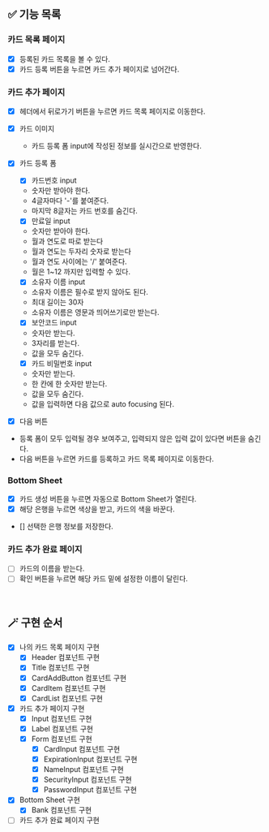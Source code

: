 ## ✅ 기능 목록

### 카드 목록 페이지

- [x] 등록된 카드 목록을 볼 수 있다.
- [x] 카드 등록 버튼을 누르면 카드 추가 페이지로 넘어간다.

### 카드 추가 페이지

- [x] 헤더에서 뒤로가기 버튼을 누르면 카드 목록 페이지로 이동한다.
- [x] 카드 이미지
  - 카드 등록 폼 input에 작성된 정보를 실시간으로 반영한다.
- [x] 카드 등록 폼

  - [x] 카드번호 input
  - 숫자만 받아야 한다.
  - 4글자마다 '-'를 붙여준다.
  - 마지막 8글자는 카드 번호를 숨긴다.

  - [x] 만료일 input
  - 숫자만 받아야 한다.
  - 월과 연도로 따로 받는다
  - 월과 연도는 두자리 숫자로 받는다
  - 월과 연도 사이에는 '/' 붙여준다.
  - 월은 1~12 까지만 입력할 수 있다.

  - [x] 소유자 이름 input
  - 소유자 이름은 필수로 받지 않아도 된다.
  - 최대 길이는 30자
  - 소유자 이름은 영문과 띄어쓰기로만 받는다.

  - [x] 보안코드 input
  - 숫자만 받는다.
  - 3자리를 받는다.
  - 값을 모두 숨긴다.

  - [x] 카드 비밀번호 input
  - 숫자만 받는다.
  - 한 칸에 한 숫자만 받는다.
  - 값을 모두 숨긴다.
  - 값을 입력하면 다음 값으로 auto focusing 된다.

- [x] 다음 버튼
- 등록 폼이 모두 입력될 경우 보여주고, 입력되지 않은 입력 값이 있다면 버튼을 숨긴다.
- 다음 버튼을 누르면 카드를 등록하고 카드 목록 페이지로 이동한다.

### Bottom Sheet

- [x] 카드 생성 버튼을 누르면 자동으로 Bottom Sheet가 열린다.
- [x] 해당 은행을 누르면 색상을 받고, 카드의 색을 바꾼다.
- [] 선택한 은행 정보를 저장한다.

### 카드 추가 완료 페이지

- [ ] 카드의 이름을 받는다.
- [ ] 확인 버튼을 누르면 해당 카드 밑에 설정한 이름이 달린다.

<br>

## 🪄 구현 순서

- [x] 나의 카드 목록 페이지 구현
  - [x] Header 컴포넌트 구현
  - [x] Title 컴포넌트 구현
  - [x] CardAddButton 컴포넌트 구현
  - [x] CardItem 컴포넌트 구현
  - [x] CardList 컴포넌트 구현
- [x] 카드 추가 페이지 구현
  - [x] Input 컴포넌트 구현
  - [x] Label 컴포넌트 구현
  - [x] Form 컴포넌트 구현
    - [x] CardInput 컴포넌트 구현
    - [x] ExpirationInput 컴포넌트 구현
    - [x] NameInput 컴포넌트 구현
    - [x] SecurityInput 컴포넌트 구현
    - [x] PasswordInput 컴포넌트 구현
- [x] Bottom Sheet 구현
  - [x] Bank 컴포넌트 구현
- [ ] 카드 추가 완료 페이지 구현
